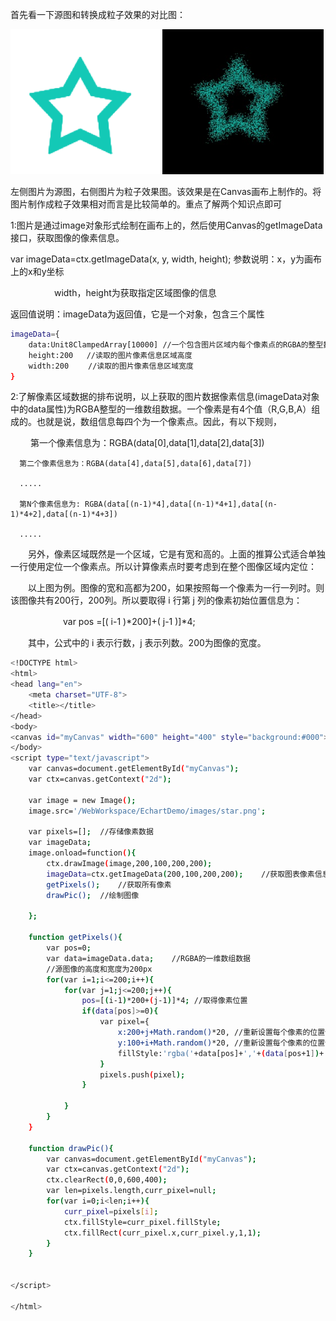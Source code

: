 首先看一下源图和转换成粒子效果的对比图：

![star](../图片/STAR.png)

左侧图片为源图，右侧图片为粒子效果图。该效果是在Canvas画布上制作的。将图片制作成粒子效果相对而言是比较简单的。重点了解两个知识点即可

1:图片是通过image对象形式绘制在画布上的，然后使用Canvas的getImageData接口，获取图像的像素信息。

var imageData=ctx.getImageData(x, y, width, height);
参数说明：x，y为画布上的x和y坐标

　　　　　width，height为获取指定区域图像的信息

返回值说明：imageData为返回值，它是一个对象，包含三个属性

```bash
imageData={
    data:Unit8ClampedArray[10000] //一个包含图片区域内每个像素点的RGBA的整型数据信息
    height:200   //读取的图片像素信息区域高度
    width:200 　　//读取的图片像素信息区域宽度
}
```

2:了解像素区域数据的排布说明，以上获取的图片数据像素信息(imageData对象中的data属性)为RGBA整型的一维数组数据。一个像素是有4个值（R,G,B,A）组成的。也就是说，数组信息每四个为一个像素点。因此，有以下规则，

　　  第一个像素信息为：RGBA(data[0],data[1],data[2],data[3])

      第二个像素信息为：RGBA(data[4],data[5],data[6],data[7])

      .....

      第N个像素信息为: RGBA(data[(n-1)*4],data[(n-1)*4+1],data[(n-1)*4+2],data[(n-1)*4+3])

      .....

　　另外，像素区域既然是一个区域，它是有宽和高的。上面的推算公式适合单独一行使用定位一个像素点。所以计算像素点时要考虑到在整个图像区域内定位：

　　以上图为例。图像的宽和高都为200，如果按照每一个像素为一行一列时。则该图像共有200行，200列。所以要取得 i 行第 j 列的像素初始位置信息为：

　　　　　　var pos =[( i-1 )*200]+( j-1 )]*4;

　　其中，公式中的 i 表示行数，j 表示列数。200为图像的宽度。

```bash
<!DOCTYPE html>
<html>
<head lang="en">
    <meta charset="UTF-8">
    <title></title>
</head>
<body>
<canvas id="myCanvas" width="600" height="400" style="background:#000">浏览器不支持canvas</canvas>
</body>
<script type="text/javascript">
    var canvas=document.getElementById("myCanvas");
    var ctx=canvas.getContext("2d");

    var image = new Image();
    image.src='/WebWorkspace/EchartDemo/images/star.png';

    var pixels=[];  //存储像素数据
    var imageData;
    image.onload=function(){
        ctx.drawImage(image,200,100,200,200);
        imageData=ctx.getImageData(200,100,200,200);    //获取图表像素信息
        getPixels();    //获取所有像素
        drawPic();  //绘制图像

    };

    function getPixels(){
        var pos=0;
        var data=imageData.data;    //RGBA的一维数组数据
        //源图像的高度和宽度为200px
        for(var i=1;i<=200;i++){
            for(var j=1;j<=200;j++){
                pos=[(i-1)*200+(j-1)]*4; //取得像素位置
                if(data[pos]>=0){
                    var pixel={
                        x:200+j+Math.random()*20, //重新设置每个像素的位置信息
                        y:100+i+Math.random()*20, //重新设置每个像素的位置信息
                        fillStyle:'rgba('+data[pos]+','+(data[pos+1])+','+(data[pos+2])+','+(data[pos+3])+')'
                    }
                    pixels.push(pixel);
                }

            }
        }
    }

    function drawPic(){
        var canvas=document.getElementById("myCanvas");
        var ctx=canvas.getContext("2d");
        ctx.clearRect(0,0,600,400);
        var len=pixels.length,curr_pixel=null;
        for(var i=0;i<len;i++){
            curr_pixel=pixels[i];
            ctx.fillStyle=curr_pixel.fillStyle;
            ctx.fillRect(curr_pixel.x,curr_pixel.y,1,1);
        }
    }


</script>

</html>
```
